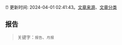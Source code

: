 :alarm_clock: 更新时间: 2024-04-01 02:41:43。[文章来源](/README.md)、[文章分类](/TAGS.md)

## 报告


> 关键字：`报告`、`月报`



